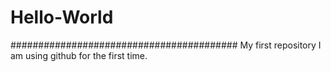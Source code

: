 # Hello-World
#########################################
My first repository
I am using github for the first time.
